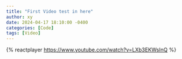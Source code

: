 ```yaml
---
title: "First Video test in here"
author: xy
date: 2024-04-17 18:10:00 -0400
categories: [Code]
tags: [Video]
---
```


{% reactplayer https://www.youtube.com/watch?v=LXb3EKWsInQ %}